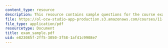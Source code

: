 ```yaml
---
content_type: resource
description: This resource contains sample questions for the course exam.
file: https://ol-ocw-studio-app-production.s3.amazonaws.com/courses/11-520-a-workshop-on-geographic-information-systems-fall-2005/e823085f2ff530503f581af41c9908e7_exam_sample.pdf
file_type: application/pdf
resourcetype: Document
title: exam_sample.pdf
uid: e823085f-2ff5-3050-3f58-1af41c9908e7
---
```


